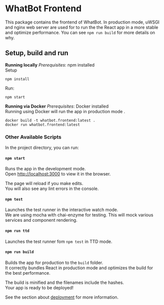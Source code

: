 # WhatBot Frontend
This package contains the frontend of WhatBot. In production mode, uWSGI and nginx web server are used for to run the the React app in a more stable and optimize performance. You can see `npm run build` for more details on why.  

## Setup, build and run
**Running locally**
*Prerequisites*: npm installed  
Setup
```
npm install
```
Run:
```
npm start
```

**Running via Docker**
*Prerequisites*: Docker installed  
Running using Docker will run the app in production mode .
```
docker build -t whatbot.frontend:latest .
docker run whatbot.frontend:latest
```

### Other Available Scripts

In the project directory, you can run:

#### `npm start`

Runs the app in the development mode.<br>
Open [http://localhost:3000](http://localhost:3000) to view it in the browser.

The page will reload if you make edits.<br>
You will also see any lint errors in the console.

#### `npm test`

Launches the test runner in the interactive watch mode.<br>
We are using mocha with chai-enzyme for testing. This will 
mock various services and component rendering.

#### `npm run ttd`

Launches the test runner fom `npm test` in TTD mode. 


#### `npm run build`

Builds the app for production to the `build` folder.<br>
It correctly bundles React in production mode and optimizes the build for the best performance.

The build is minified and the filenames include the hashes.<br>
Your app is ready to be deployed!

See the section about [deployment](https://facebook.github.io/create-react-app/docs/deployment) for more information.
